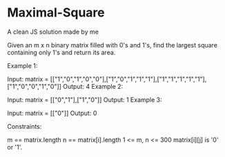 # Maximal-Square
A clean JS solution made by me




Given an m x n binary matrix filled with 0's and 1's, find the largest square containing only 1's and return its area.

 

Example 1:


Input: matrix = [["1","0","1","0","0"],["1","0","1","1","1"],["1","1","1","1","1"],["1","0","0","1","0"]]
Output: 4
Example 2:


Input: matrix = [["0","1"],["1","0"]]
Output: 1
Example 3:

Input: matrix = [["0"]]
Output: 0
 

Constraints:

m == matrix.length
n == matrix[i].length
1 <= m, n <= 300
matrix[i][j] is '0' or '1'.
